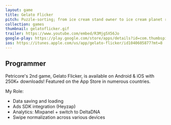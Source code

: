 ```yaml
---
layout: game
title: Gelato Flicker
pitch: Puzzle-sorting; from ice cream stand owner to ice cream planet ruler
collection: games
thumbnail: gelatoflicker.gif
trailer: https://www.youtube.com/embed/R3Mjg5X56Jo
google-play: https://play.google.com/store/apps/details?id=com.thumbspire.gelato&hl=en
ios: https://itunes.apple.com/us/app/gelato-flicker/id1040605877?mt=8
---
```


## Programmer

Petricore's 2nd game, Gelato Flicker, is available on Android & iOS with 250K+ downloads! Featured on the App Store in numerous countries. 

My Role:
- Data saving and loading
- Ads SDK integration (Heyzap)
- Analytics: Mixpanel + switch to DeltaDNA
- Swipe normalization across various devices
